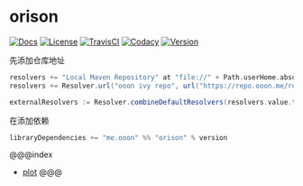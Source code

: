 # orison

[![Docs](https://img.shields.io/badge/Docs-API-blueviolet.svg?longCache=true&logo=read-the-docs&logoColor=white)](./api/index.html) [![License][licenseImg]][licenseLink] [![TravisCI][travisCiImg]][travisCiLink] [![Codacy][codacyImg]][codacyLink] [![Version][versionImg]][versionLink]


先添加仓库地址

```scala
resolvers += "Local Maven Repository" at "file://" + Path.userHome.absolutePath + "/.m2/repository"
resolvers += Resolver.url("ooon ivy repo", url("https://repo.ooon.me/release"))(Resolver.ivyStylePatterns)

externalResolvers := Resolver.combineDefaultResolvers(resolvers.value.toVector, mavenCentral = true)
```

在添加依赖

```scala
libraryDependencies += "me.ooon" %% "orison" % version
```

@@@index
* [plot](pages/plot.md)
@@@

[licenseImg]: https://img.shields.io/badge/License-MPL%202.0-green.svg
[licenseLink]: LICENSE

[travisCiImg]: https://travis-ci.org/zhaihao/orison.svg?branch=master
[travisCiLink]: https://travis-ci.org/zhaihao/orison

[codacyImg]: https://api.codacy.com/project/badge/Grade/cc8bd14b425b4dafa2f69b3f894db063
[codacyLink]: https://app.codacy.com/project/zhaihao/orison/dashboard

[versionImg]: https://img.shields.io/badge/ooon-v0.0.9-519dd9.svg
[versionLink]: https://repo.ooon.me/release/